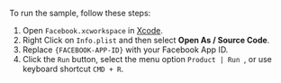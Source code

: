 To run the sample, follow these steps:

1) Open `Facebook.xcworkspace` in [Xcode](https://developer.apple.com/xcode/).
2) Right Click on `Info.plist` and then select **Open As / Source Code**. 
3) Replace `{FACEBOOK-APP-ID}` with your Facebook App ID.
4) Click the `Run` button, select the menu option `Product | Run `, or use keyboard shortcut `CMD + R`. 
